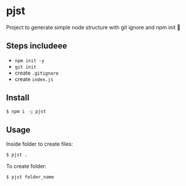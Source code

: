 # pjst
Project to generate simple node structure with git ignore and npm init :rocket:

## Steps includeee
- `npm init -y`
- `git init`
- create `.gitignore`
- create `index.js`

## Install
```bash
$ npm i -g pjst
```

## Usage
Inside folder to create files:
```bash
$ pjst .
```
To create folder:
```bash
$ pjst folder_name
```

